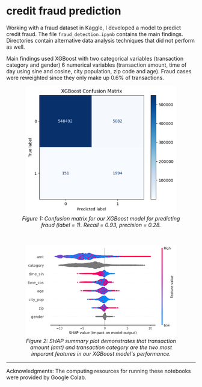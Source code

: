 # credit fraud prediction
Working with a fraud dataset in Kaggle, I developed a model to predict credit fraud. The file `fraud_detection.ipynb` contains the main findings. Directories contain alternative data analysis techniques that did not perform as well.

Main findings used XGBoost with two categorical variables (transaction category and gender) 6 numerical variables (transaction amount, time of day using sine and cosine, city population, zip code and age). Fraud cases were reweighted since they only make up 0.6% of transactions.

<figure style="text-align: center;">
  <img src="figs/confusion_matrix.png" alt="Diagram" width="400">
  <figcaption><em>Figure 1: Confusion matrix for our XGBoost model for predicting fraud (label = 1). Recall = 0.93, precision = 0.28. </em></figcaption>
</figure>

&nbsp;

<figure style="text-align: center;">
  <img src="figs/shap_plot.png" alt="Diagram" width="400">
  <figcaption><em>Figure 2: SHAP summary plot demonstrates that transaction amount (amt) and transaction category are the two most imporant features in our XGBoost model's performance.</em></figcaption>
</figure>

---
Acknowledgments: The computing resources for running these notebooks were provided by Google Colab.
